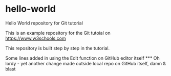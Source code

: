 # hello-world

Hello World repository for Git tutorial

This is an example repository for the Git tutoial on https://www.w3schools.com

This repository is built step by step in the tutorial.

Some lines added in using the Edit function on GitHub editor itself 
*** Oh lordy - yet another change made outside local repo on GitHub itself, damn & blast
